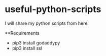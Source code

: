 # useful-python-scripts

I will share my python scripts from here.


**Requirements

- pip3 install godaddypy
- pip3 install ssl
